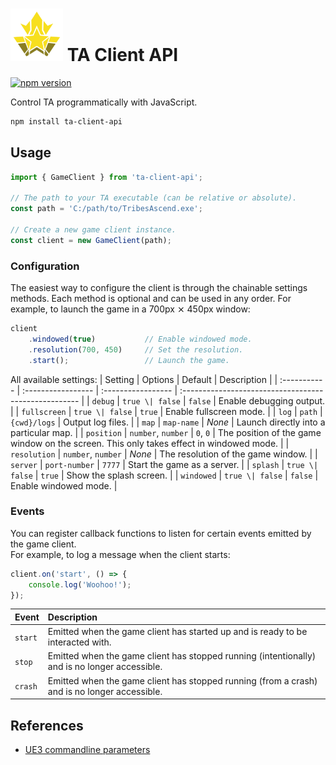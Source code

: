 # <img src="./logo.svg" style="width: 3em;"> TA Client API

[![npm version](https://badge.fury.io/js/ta-client-api.svg)](https://www.npmjs.com/package/ta-client-api)

Control TA programmatically with JavaScript.

```sh
npm install ta-client-api
```

## Usage

```js
import { GameClient } from 'ta-client-api';

// The path to your TA executable (can be relative or absolute).
const path = 'C:/path/to/TribesAscend.exe';

// Create a new game client instance.
const client = new GameClient(path);
```

### Configuration

The easiest way to configure the client is through the chainable settings methods.
Each method is optional and can be used in any order. For example, to launch the game in a 700px ⨯ 450px window: 

```js
client
    .windowed(true)           // Enable windowed mode.
    .resolution(700, 450)     // Set the resolution.
    .start();                 // Launch the game.
```

All available settings:
| Setting      | Options            | Default            | Description                                           |
| :----------- | :----------------- | :----------------- | :---------------------------------------------------- |
| `debug`      | `true \| false`    | `false`            | Enable debugging output.                              |
| `fullscreen` | `true \| false`    | `true`             | Enable fullscreen mode.                               |
| `log`        | `path`             | `{cwd}/logs`       | Output log files.                                     |
| `map`        | `map-name`         | *None*             | Launch directly into a particular map.                |
| `position`   | `number`, `number` | `0`, `0`           | The position of the game window on the screen. This only takes effect in windowed mode. |
| `resolution` | `number`, `number` | *None*             | The resolution of the game window.                    |
| `server`     | `port-number`      | `7777`             | Start the game as a server.                           |
| `splash`     | `true \| false`    | `true`             | Show the splash screen.                               |
| `windowed`   | `true \| false`    | `false`            | Enable windowed mode.                                 |


### Events

You can register callback functions to listen for certain events emitted by the game client.  
For example, to log a message when the client starts:
```js
client.on('start', () => {
    console.log('Woohoo!');
});
```

| Event   | Description                                                                     |
| :------ | :------------------------------------------------------------------------------ |
| `start` | Emitted when the game client has started up and is ready to be interacted with. |
| `stop`  | Emitted when the game client has stopped running (intentionally) and is no longer accessible. |
| `crash` | Emitted when the game client has stopped running (from a crash) and is no longer accessible. |


## References

- [UE3 commandline parameters](https://docs.unrealengine.com/udk/Three/CommandLineArguments.html)
